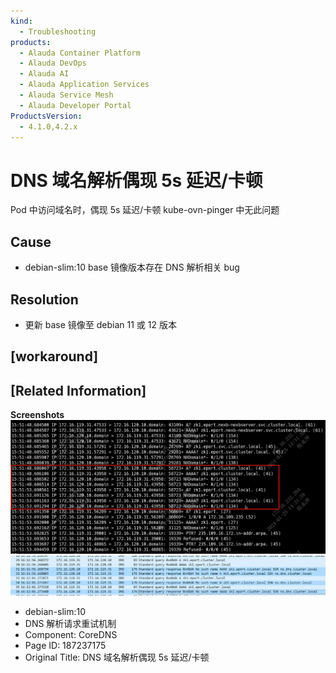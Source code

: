 ```yaml
---
kind:
  - Troubleshooting
products:
  - Alauda Container Platform
  - Alauda DevOps
  - Alauda AI
  - Alauda Application Services
  - Alauda Service Mesh
  - Alauda Developer Portal
ProductsVersion:
  - 4.1.0,4.2.x
---
```

<!-- A type of document that involves encountering a fault, diagnosing it, performing root cause analysis, and providing solutions. -->

# DNS 域名解析偶现 5s 延迟/卡顿

Pod 中访问域名时，偶现 5s 延迟/卡顿 kube-ovn-pinger 中无此问题

## Cause
- debian-slim:10 base 镜像版本存在 DNS 解析相关 bug

## Resolution
- 更新 base 镜像至 debian 11 或 12 版本

## [workaround]

## [Related Information]
**Screenshots**
![](assets/dns-yu-ming-jie-xi-ou-xian-5s-yan-chi-qia-dun/image-2024-1-29_16-46-0.png)
![](assets/dns-yu-ming-jie-xi-ou-xian-5s-yan-chi-qia-dun/image-2024-1-29_16-47-50.png)
- debian-slim:10
- DNS 解析请求重试机制
- Component: CoreDNS
- Page ID: 187237175
- Original Title: DNS 域名解析偶现 5s 延迟/卡顿
